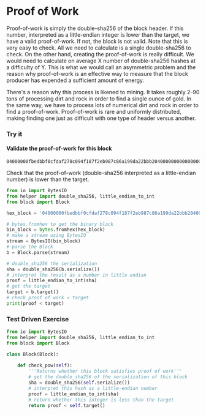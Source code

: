
# Proof of Work

Proof-of-work is simply the double-sha256 of the block header. If this number, interpreted as a little-endian integer is lower than the target, we have a valid proof-of-work. If not, the block is not valid. Note that this is very easy to check. All we need to calculate is a single double-sha256 to check. On the other hand, creating the proof-of-work is really difficult. We would need to calculate on average X number of double-sha256 hashes at a difficulty of Y. This is what we would call an asymmetric problem and the reason why proof-of-work is an effective way to measure that the block producer has expended a sufficient amount of energy.

There's a reason why this process is likened to mining. It takes roughly 2-90 tons of processing dirt and rock in order to find a single ounce of gold. In the same way, we have to process lots of numerical dirt and rock in order to find a proof-of-work. Proof-of-work is rare and uniformly distributed, making finding one just as difficult with one type of header versus another.

### Try it

#### Validate the proof-of-work for this block
```
04000000fbedbbf0cfdaf278c094f187f2eb987c86a199da22bbb20400000000000000007b7697b29129648fa08b4bcd13c9d5e60abb973a1efac9c8d573c71c807c56c3d6213557faa80518c3737ec1
```

Check that the proof-of-work (double-sha256 interpreted as a little-endian number) is lower than the target.


```python
from io import BytesIO
from helper import double_sha256, little_endian_to_int
from block import Block

hex_block = '04000000fbedbbf0cfdaf278c094f187f2eb987c86a199da22bbb20400000000000000007b7697b29129648fa08b4bcd13c9d5e60abb973a1efac9c8d573c71c807c56c3d6213557faa80518c3737ec1'

# bytes.fromhex to get the binary block
bin_block = bytes.fromhex(hex_block)
# make a stream using BytesIO
stream = BytesIO(bin_block)
# parse the Block
b = Block.parse(stream)

# double_sha256 the serialization
sha = double_sha256(b.serialize())
# interpret the result as a number in little endian
proof = little_endian_to_int(sha)
# get the target
target = b.target()
# check proof of work < target
print(proof < target)
```

### Test Driven Exercise


```python
from io import BytesIO
from helper import double_sha256, little_endian_to_int
from block import Block

class Block(Block):
    
    def check_pow(self):
        '''Returns whether this block satisfies proof of work'''
        # get the double_sha256 of the serialization of this block
        sha = double_sha256(self.serialize())
        # interpret this hash as a little-endian number
        proof = little_endian_to_int(sha)
        # return whether this integer is less than the target
        return proof < self.target()
```
